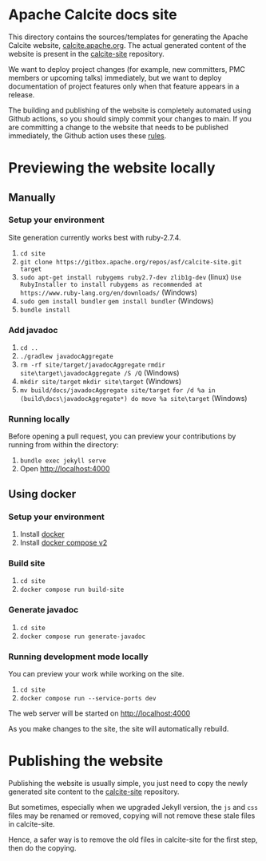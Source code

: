 <!--
{% comment %}
Licensed to the Apache Software Foundation (ASF) under one or more
contributor license agreements.  See the NOTICE file distributed with
this work for additional information regarding copyright ownership.
The ASF licenses this file to you under the Apache License, Version 2.0
(the "License"); you may not use this file except in compliance with
the License.  You may obtain a copy of the License at

http://www.apache.org/licenses/LICENSE-2.0

Unless required by applicable law or agreed to in writing, software
distributed under the License is distributed on an "AS IS" BASIS,
WITHOUT WARRANTIES OR CONDITIONS OF ANY KIND, either express or implied.
See the License for the specific language governing permissions and
limitations under the License.
{% endcomment %}
-->

# Apache Calcite docs site

This directory contains the sources/templates for generating the Apache Calcite website,
[calcite.apache.org](https://calcite.apache.org/). The actual generated content of the website
is present in the [calcite-site](https://github.com/apache/calcite-site) repository.

We want to deploy project changes (for example, new committers, PMC members or upcoming talks)
immediately, but we want to deploy documentation of project features only when that feature appears
in a release.

The building and publishing of the website is completely automated using Github actions, so you should simply commit
your changes to main. If you are committing a change to the website that needs to be published immediately, the
Github action uses these [rules](../.github/workflows/publish-non-release-website-updates.yml#L7).

# Previewing the website locally

## Manually

### Setup your environment

Site generation currently works best with ruby-2.7.4.

1. `cd site`
2. `git clone https://gitbox.apache.org/repos/asf/calcite-site.git target`
3. `sudo apt-get install rubygems ruby2.7-dev zlib1g-dev` (linux)
   `Use RubyInstaller to install rubygems as recommended at https://www.ruby-lang.org/en/downloads/` (Windows)
4. `sudo gem install bundler`
   `gem install bundler` (Windows)
5. `bundle install`

### Add javadoc

1. `cd ..`
2. `./gradlew javadocAggregate`
3. `rm -rf site/target/javadocAggregate`
   `rmdir site\target\javadocAggregate /S /Q` (Windows)
4. `mkdir site/target`
   `mkdir site\target` (Windows)
5. `mv build/docs/javadocAggregate site/target`
   `for /d %a in (build\docs\javadocAggregate*) do move %a site\target` (Windows)

### Running locally

Before opening a pull request, you can preview your contributions by
running from within the directory:

1. `bundle exec jekyll serve`
2. Open [http://localhost:4000](http://localhost:4000)

## Using docker

### Setup your environment

1. Install [docker](https://docs.docker.com/install/)
2. Install [docker compose v2](https://docs.docker.com/compose/cli-command/#installing-compose-v2)

### Build site

1. `cd site`
2. `docker compose run build-site`

### Generate javadoc

1. `cd site`
2. `docker compose run generate-javadoc`

### Running development mode locally

You can preview your work while working on the site.

1. `cd site`
2. `docker compose run --service-ports dev`

The web server will be started on [http://localhost:4000](http://localhost:4000)

As you make changes to the site, the site will automatically rebuild.

# Publishing the website

Publishing the website is usually simple, you just need to copy the newly generated site content to the [calcite-site](https://github.com/apache/calcite-site) repository.

But sometimes, especially when we upgraded Jekyll version, the `js` and `css` files may be renamed or removed, copying will not remove these stale files in calcite-site.

Hence, a safer way is to remove the old files in calcite-site for the first step, then do the copying.

